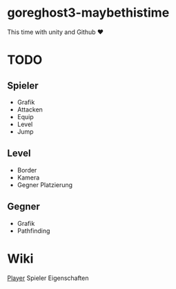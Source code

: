 # goreghost3-maybethistime
This time with unity and Github ♥

# TODO

## Spieler
- Grafik
- Attacken
- Equip
- Level
- Jump

## Level
- Border
- Kamera
- Gegner Platzierung

## Gegner
- Grafik
- Pathfinding




# Wiki
[Player](MDWiki/Player.md) Spieler Eigenschaften

